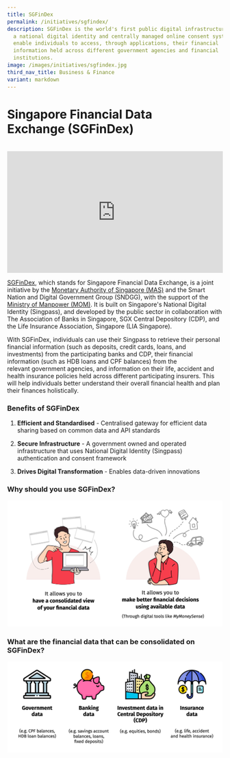 ```yaml
---
title: SGFinDex
permalink: /initiatives/sgfindex/
description: SGFinDex is the world's first public digital infrastructure to use
  a national digital identity and centrally managed online consent system to
  enable individuals to access, through applications, their financial
  information held across different government agencies and financial
  institutions.
image: /images/initiatives/sgfindex.jpg
third_nav_title: Business & Finance
variant: markdown
---
```

# Singapore Financial Data Exchange&nbsp;(SGFinDex)

<br>

<div style="max-width: 1280px">
    <div style="height: 0;
            overflow: hidden;
            position: relative;
            padding-bottom: 56.25%;">
        <iframe src="https://www.youtube.com/embed/SWYtVIp1cAM?si=_zbux3QioLtV665-" height="720" width="1280" frameborder="0" title="YouTube video player" allow="accelerometer; autoplay; clipboard-write; encrypted-media; gyroscope; picture-in-picture" style="top: 0;
                left: 0;
                right: 0;
                bottom: 0;
                height: 100%;
                border: none;
                max-width: 100%;
                position: absolute;"></iframe>
    </div>
</div>

[SGFinDex](https://www.mas.gov.sg/development/fintech/sgfindex), which stands for Singapore Financial Data Exchange, is a joint initiative by the [Monetary Authority of Singapore (MAS)](https://www.mas.gov.sg/)&nbsp;and&nbsp;the Smart Nation and Digital Government Group (SNDGG), with the support of the [Ministry of Manpower (MOM)](https://www.mom.gov.sg/). It is built on Singapore's National Digital Identity (Singpass), and developed by the public sector in collaboration with The Association of Banks in Singapore, SGX Central Depository (CDP), and the Life Insurance Association, Singapore (LIA Singapore).

With SGFinDex, individuals can use their Singpass to retrieve their personal financial information (such as deposits, credit cards, loans, and investments) from the participating banks and CDP, their financial information (such as HDB loans and CPF balances) from the relevant&nbsp;government agencies, and information on their life, accident and health insurance policies held across different participating insurers. This will help individuals better understand their overall financial health and plan their finances holistically.

### Benefits of SGFinDex

1. **Efficient and Standardised** - Centralised gateway for efficient data sharing based on common data and API standards

2. **Secure Infrastructure** - A government owned and operated infrastructure that uses National Digital Identity (Singpass) authentication and consent framework

3. **Drives Digital Transformation** - Enables data-driven innovations

### Why should you use SGFinDex?

![SGFinDex](/images/initiatives/sgfindex-why.jpg)

### What are the financial data that can be consolidated on SGFinDex?

![SGFinDex](/images/initiatives/sgfindex-what.jpg)